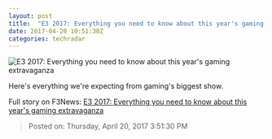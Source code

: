```yaml
---
layout: post
title:  "E3 2017: Everything you need to know about this year's gaming extravaganza"
date: 2017-04-20 10:51:30Z
categories: techradar
---
```


![E3 2017: Everything you need to know about this year's gaming extravaganza](http://cdn.mos.cms.futurecdn.net/1cfb2950a40a443ed483a92b259dfedd-1200-80.jpg)

Here's everything we're expecting from gaming's biggest show.


Full story on F3News: [E3 2017: Everything you need to know about this year's gaming extravaganza](http://www.f3nws.com/n/cKCnvH)

> Posted on: Thursday, April 20, 2017 3:51:30 PM
